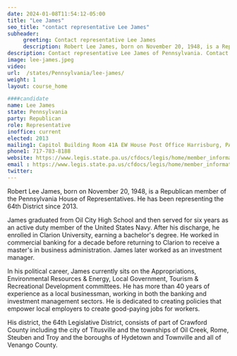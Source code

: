 ```yaml
---
date: 2024-01-08T11:54:12-05:00
title: "Lee James"
seo_title: "contact representative Lee James"
subheader:
     greeting: Contact representative Lee James
     description: Robert Lee James, born on November 20, 1948, is a Republican member of the Pennsylvania House of Representatives. He has been representing the 64th District since 2013.
description: Contact representative Lee James of Pennsylvania. Contact information for Lee James includes email address, phone number, and mailing address.
image: lee-james.jpeg
video:
url:  /states/Pennsylvania/lee-james/
weight: 1
layout: course_home

####candidate
name: Lee James
state: Pennsylvania
party: Republican
role: Representative
inoffice: current
elected: 2013
mailing1: Capitol Building Room 41A EW House Post Office Harrisburg, PA 17120
phone1: 717-783-8188
website: https://www.legis.state.pa.us/cfdocs/legis/home/member_information/House_bio.cfm?id=1634/
email : https://www.legis.state.pa.us/cfdocs/legis/home/member_information/House_bio.cfm?id=1634/
twitter:
---
```


Robert Lee James, born on November 20, 1948, is a Republican member of the Pennsylvania House of Representatives. He has been representing the 64th District since 2013.

James graduated from Oil City High School and then served for six years as an active duty member of the United States Navy. After his discharge, he enrolled in Clarion University, earning a bachelor's degree. He worked in commercial banking for a decade before returning to Clarion to receive a master's in business administration. James later worked as an investment manager.

In his political career, James currently sits on the Appropriations, Environmental Resources & Energy, Local Government, Tourism & Recreational Development committees. He has more than 40 years of experience as a local businessman, working in both the banking and investment management sectors. He is dedicated to creating policies that empower local employers to create good-paying jobs for workers.

His district, the 64th Legislative District, consists of part of Crawford County including the city of Titusville and the townships of Oil Creek, Rome, Steuben and Troy and the boroughs of Hydetown and Townville and all of Venango County.
